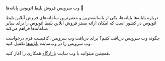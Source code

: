 وب سرویس فروش بلیط اتوبوس پایانه‌ها 🚌

درباره پایانه‌ها
پایانه‌ها، یکی از باسابقه‌ترین و معتبرترین سامانه‌های فروش آنلاین بلیط اتوبوس در کشور است که امکان ارائه بستر فروش آنلاین بلیط اتوبوس را برای سایر سامانه‌ها فراهم می‌کند.

چگونه وب سرویس دریافت کنیم؟
برای دریافت وب سرویس، کافیست فرم درخواست وب سرویس را در وب‌سایت [پایانه‌ها](https://www.payaneha.com/pages/73/%D9%88%D8%A8-%D8%B3%D8%B1%D9%88%DB%8C%D8%B3-%D9%81%D8%B1%D9%88%D8%B4-%D8%A8%D9%84%DB%8C%D8%B7-%D8%A7%D8%AA%D9%88%D8%A8%D9%88%D8%B3) تکمیل کنید.

همچنین میتوانید با وب سایت [بازارگاه](https://bazargah.com/) همکاری را آغاز کنید.

